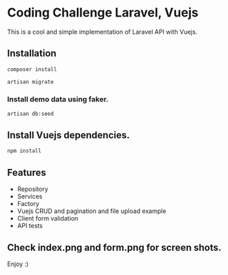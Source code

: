 # Coding Challenge Laravel, Vuejs

This is a cool and simple implementation of Laravel API with Vuejs.

## Installation



```bash
composer install
```

```bash
artisan migrate
```

### Install demo data using faker.
```bash
artisan db:seed
```

## Install Vuejs dependencies.
```bash
npm install
```

## Features

- Repository
- Services
- Factory
- Vuejs CRUD and pagination and file upload example
- Client form validation
- API tests

## Check index.png and form.png for screen shots.

Enjoy :)
